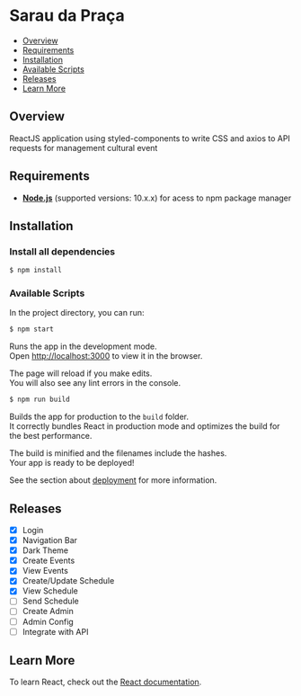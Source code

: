 # Sarau da Praça

- [Overview](#overview)
- [Requirements](#requirements)
- [Installation](#installation)
- [Available Scripts](#available-scripts)
- [Releases](#releases)
- [Learn More](#learn-more)

## Overview

ReactJS application using styled-components to write CSS and axios to API requests for management cultural event

## Requirements

- **[Node.js](https://www.nodejs.org/)** (supported versions: 10.x.x) for acess to npm package manager

## Installation

### Install all dependencies
```bash
$ npm install 
```

### Available Scripts

In the project directory, you can run:

```bash
$ npm start 
```

Runs the app in the development mode.<br />
Open [http://localhost:3000](http://localhost:3000) to view it in the browser.

The page will reload if you make edits.<br />
You will also see any lint errors in the console.

```bash
$ npm run build
```

Builds the app for production to the `build` folder.<br />
It correctly bundles React in production mode and optimizes the build for the best performance.

The build is minified and the filenames include the hashes.<br />
Your app is ready to be deployed!

See the section about [deployment](https://facebook.github.io/create-react-app/docs/deployment) for more information.

## Releases
- [X] Login
- [X] Navigation Bar
- [X] Dark Theme
- [X] Create Events
- [X] View Events
- [X] Create/Update Schedule
- [X] View Schedule
- [ ] Send Schedule
- [ ] Create Admin
- [ ] Admin Config
- [ ] Integrate with API

## Learn More

To learn React, check out the [React documentation](https://reactjs.org/).
